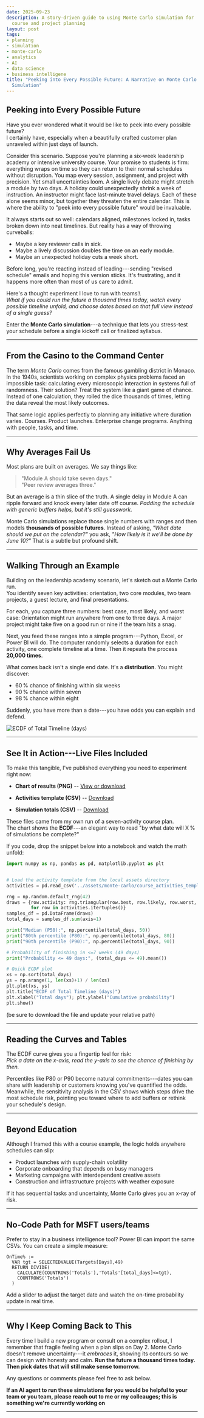 ```yaml
---
date: 2025-09-23
description: A story-driven guide to using Monte Carlo simulation for
  course and project planning
layout: post
tags:
- planning
- simulation
- monte-carlo
- analytics
- AI
- data science
- business intelligene
title: "Peeking into Every Possible Future: A Narrative on Monte Carlo
  Simulation"
---
```


## Peeking into Every Possible Future

Have you ever wondered what it would be like to peek into every possible
future?\
I certainly have, especially when a beautifully
crafted customer plan unraveled within just days of launch.

Consider this scenario. Suppose you're planning a six‑week
leadership academy or intensive university course. Your promise to students is firm: everything wraps on time so they can return to their normal schedules without disruption.
You map every session, assignment, and project with precision. Yet small
uncertainties loom. A single lively debate might stretch a module by two
days. A holiday could unexpectedly shrink a week of instruction. An
instructor might face last-minute travel delays. Each of these alone
seems minor, but together they threaten the entire calendar. This is
where the ability to "peek into every possible future" would be
invaluable.

It always starts out so well: calendars aligned, milestones locked in,
tasks broken down into neat timelines.
But reality has a way of throwing curveballs:

- Maybe a key reviewer calls in sick.
- Maybe a lively discussion doubles the time on an early module.
- Maybe an unexpected holiday cuts a week short.

Before long, you're reacting instead of leading---sending "revised
schedule" emails and hoping this version sticks.
It's frustrating, and it happens more often than most of us care to
admit.

Here's a thought experiment I love to run with teams:\  
*What if you could run the future a thousand times today, watch every
possible timeline unfold, and choose dates based on that full view
instead of a single guess?*

Enter the **Monte Carlo simulation**---a
technique that lets you stress-test your schedule before a single
kickoff call or finalized syllabus.

------------------------------------------------------------------------

## From the Casino to the Command Center

The term *Monte Carlo* comes from the famous gambling district in
Monaco.
In the 1940s, scientists working on complex physics problems faced an
impossible task: calculating every microscopic interaction in systems
full of randomness.
Their solution? Treat the system like a giant game of chance. Instead of
one calculation, they rolled the dice thousands of times, letting the
data reveal the most likely outcomes.

That same logic applies perfectly to planning any initiative where
duration varies.
Courses. Product launches. Enterprise change programs. Anything with
people, tasks, and time.

------------------------------------------------------------------------

## Why Averages Fail Us

Most plans are built on averages. We say things like:

> "Module A should take seven days."\
> "Peer review averages three."

But an average is a thin slice of the truth. A single delay in Module A
can ripple forward and knock every later date off course. *Padding the schedule with generic buffers helps, but it's still guesswork.*

Monte Carlo simulations replace those single numbers with ranges and
then models **thousands of possible futures**.
Instead of asking, *"What date should we put on the calendar?"* you ask,
*"How likely is it we'll be done by June 10?"*
That is a subtle but profound shift.

------------------------------------------------------------------------

## Walking Through an Example

Building on the leadership academy scenario, let's sketch out a Monte
Carlo run.\
You identify seven key activities: orientation, two core modules, two
team projects, a guest lecture, and final presentations.

For each, you capture three numbers: best case, most likely, and worst
case: Orientation might run anywhere from one to three days. A major project
might take five on a good run or nine if the team hits a snag.

Next, you feed these ranges into a simple program---Python, Excel, or
Power BI will do. The computer randomly selects a duration for each activity, one complete
timeline at a time. Then it repeats the process **20,000 times**.

What comes back isn't a single end date. It's a **distribution**. You might discover:

- 60 % chance of finishing within six weeks
- 90 % chance within seven
- 98 % chance within eight

Suddenly, you have more than a date---you have odds you can explain
and defend.

![ECDF of Total Timeline (days)](/assets/monte-carlo/total_timeline_ecdf.png)

------------------------------------------------------------------------

## See It in Action---Live Files Included

To make this tangible, I've published everything you need to experiment
right now:

- **Chart of results (PNG)** -- [View or download](/assets/monte-carlo/total_timeline_ecdf.png)

- **Activities template (CSV)** --
    [Download](/assets/monte-carlo/course_activities_template.csv)
- **Simulation totals (CSV)** --
    [Download](/assets/monte-carlo/monte_carlo_total_duration.csv)

These files came from my own run of a seven-activity course plan.\
The chart shows the **ECDF**---an elegant way to read "by what date will
X % of simulations be complete?"

If you code, drop the snippet below into a notebook and watch the math
unfold:

``` python
import numpy as np, pandas as pd, matplotlib.pyplot as plt


# Load the activity template from the local assets directory
activities = pd.read_csv('../assets/monte-carlo/course_activities_template.csv')

rng = np.random.default_rng(42)
draws = {row.activity: rng.triangular(row.best, row.likely, row.worst, size=20_000)
         for row in activities.itertuples()}
samples_df = pd.DataFrame(draws)
total_days = samples_df.sum(axis=1)

print("Median (P50):", np.percentile(total_days, 50))
print("80th percentile (P80):", np.percentile(total_days, 80))
print("90th percentile (P90):", np.percentile(total_days, 90))

# Probability of finishing in <=7 weeks (49 days)
print("Probability <= 49 days:", (total_days <= 49).mean())

# Quick ECDF plot
xs = np.sort(total_days)
ys = np.arange(1, len(xs)+1) / len(xs)
plt.plot(xs, ys)
plt.title("ECDF of Total Timeline (days)")
plt.xlabel("Total days"); plt.ylabel("Cumulative probability")
plt.show()
```

(be sure to download the file and update your relative path)

------------------------------------------------------------------------

## Reading the Curves and Tables

The ECDF curve gives you a fingertip feel for risk:\
*Pick a date on the x-axis, read the y-axis to see the chance of
finishing by then.*

Percentiles like P80 or P90 become natural commitments---dates you can
share with leadership or customers knowing you've quantified the odds. Meanwhile, the sensitivity analysis in the CSV shows which steps drive
the most schedule risk, pointing you toward where to add buffers or
rethink your schedule's design.

------------------------------------------------------------------------

## Beyond Education

Although I framed this with a course example, the logic holds anywhere
schedules can slip:

- Product launches with supply-chain volatility
- Corporate onboarding that depends on busy managers
- Marketing campaigns with interdependent creative assets
- Construction and infrastructure projects with weather exposure

If it has sequential tasks and uncertainty, Monte Carlo gives you an
x-ray of risk.

------------------------------------------------------------------------

## No-Code Path for MSFT users/teams

Prefer to stay in a business intelligence tool? Power BI can import the
same CSVs. You can create a simple measure:

``` dax
OnTime% := 
  VAR tgt = SELECTEDVALUE(Targets[Days],49)
  RETURN DIVIDE(
    CALCULATE(COUNTROWS('Totals'),'Totals'[total_days]<=tgt),
    COUNTROWS('Totals')
  )
```

Add a slider to adjust the target date and watch the on-time probability
update in real time.

------------------------------------------------------------------------

## Why I Keep Coming Back to This

Every time I build a new program or consult on a complex rollout, I
remember that fragile feeling when a plan slips on Day 2. Monte Carlo doesn't remove uncertainty---it *embraces* it, showing its
contours so we can design with honesty and calm. **Run the future a thousand times today. Then pick dates that will still make sense tomorrow.**

Any questions or comments please feel free to ask below.  

**If an AI agent to run these simulations for you would be helpful to your team or you team, please reach out to me or my colleauges; this is something we're currently working on**

------------------------------------------------------------------------
